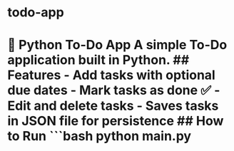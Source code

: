 # todo-app
# 📝 Python To-Do App  A simple To-Do application built in Python.  ## Features - Add tasks with optional due dates - Mark tasks as done ✅ - Edit and delete tasks - Saves tasks in JSON file for persistence  ## How to Run ```bash python main.py
